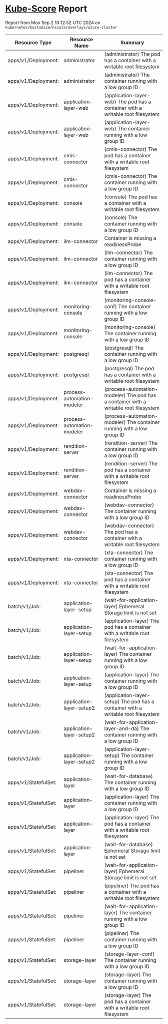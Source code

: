 # [Kube-Score](https://kube-score.com/) Report

Report from Mon Sep  2 10:12:52 UTC 2024 on `kubernetes/kustomize/nscale/overlays/azure-cluster`

| Resource Type | Resource Name | Summary |
| - | - | - |
|apps/v1/Deployment: | administrator | (administrator) The pod has a container with a writable root filesystem |
|apps/v1/Deployment: | administrator | (administrator) The container running with a low group ID |
|apps/v1/Deployment: | application-layer-web | (application-layer-web) The pod has a container with a writable root filesystem |
|apps/v1/Deployment: | application-layer-web | (application-layer-web) The container running with a low group ID |
|apps/v1/Deployment: | cmis-connector | (cmis-connector) The pod has a container with a writable root filesystem |
|apps/v1/Deployment: | cmis-connector | (cmis-connector) The container running with a low group ID |
|apps/v1/Deployment: | console | (console) The pod has a container with a writable root filesystem |
|apps/v1/Deployment: | console | (console) The container running with a low group ID |
|apps/v1/Deployment: | ilm-connector | Container is missing a readinessProbe |
|apps/v1/Deployment: | ilm-connector | (ilm-connector) The container running with a low group ID |
|apps/v1/Deployment: | ilm-connector | (ilm-connector) The pod has a container with a writable root filesystem |
|apps/v1/Deployment: | monitoring-console | (monitoring-console-conf) The container running with a low group ID |
|apps/v1/Deployment: | monitoring-console | (monitoring-console) The container running with a low group ID |
|apps/v1/Deployment: | postgresql | (postgresql) The container running with a low group ID |
|apps/v1/Deployment: | postgresql | (postgresql) The pod has a container with a writable root filesystem |
|apps/v1/Deployment: | process-automation-modeler | (process-automation-modeler) The pod has a container with a writable root filesystem |
|apps/v1/Deployment: | process-automation-modeler | (process-automation-modeler) The container running with a low group ID |
|apps/v1/Deployment: | rendition-server | (rendition-server) The container running with a low group ID |
|apps/v1/Deployment: | rendition-server | (rendition-server) The pod has a container with a writable root filesystem |
|apps/v1/Deployment: | webdav-connector | Container is missing a readinessProbe |
|apps/v1/Deployment: | webdav-connector | (webdav-connector) The container running with a low group ID |
|apps/v1/Deployment: | webdav-connector | (webdav-connector) The pod has a container with a writable root filesystem |
|apps/v1/Deployment: | xta-connector | (xta-connector) The container running with a low group ID |
|apps/v1/Deployment: | xta-connector | (xta-connector) The pod has a container with a writable root filesystem |
|batch/v1/Job: | application-layer-setup | (wait-for-application-layer) Ephemeral Storage limit is not set |
|batch/v1/Job: | application-layer-setup | (application-layer) The pod has a container with a writable root filesystem |
|batch/v1/Job: | application-layer-setup | (wait-for-application-layer) The container running with a low group ID |
|batch/v1/Job: | application-layer-setup | (application-layer) The container running with a low group ID |
|batch/v1/Job: | application-layer-setup2 | (application-layer-setup) The pod has a container with a writable root filesystem |
|batch/v1/Job: | application-layer-setup2 | (wait-for-application-layer-and-da) The container running with a low group ID |
|batch/v1/Job: | application-layer-setup2 | (application-layer-setup) The container running with a low group ID |
|apps/v1/StatefulSet: | application-layer | (wait-for-database) The container running with a low group ID |
|apps/v1/StatefulSet: | application-layer | (application-layer) The container running with a low group ID |
|apps/v1/StatefulSet: | application-layer | (application-layer) The pod has a container with a writable root filesystem |
|apps/v1/StatefulSet: | application-layer | (wait-for-database) Ephemeral Storage limit is not set |
|apps/v1/StatefulSet: | pipeliner | (wait-for-application-layer) Ephemeral Storage limit is not set |
|apps/v1/StatefulSet: | pipeliner | (pipeliner) The pod has a container with a writable root filesystem |
|apps/v1/StatefulSet: | pipeliner | (wait-for-application-layer) The container running with a low group ID |
|apps/v1/StatefulSet: | pipeliner | (pipeliner) The container running with a low group ID |
|apps/v1/StatefulSet: | storage-layer | (storage-layer-conf) The container running with a low group ID |
|apps/v1/StatefulSet: | storage-layer | (storage-layer) The container running with a low group ID |
|apps/v1/StatefulSet: | storage-layer | (storage-layer) The pod has a container with a writable root filesystem |
